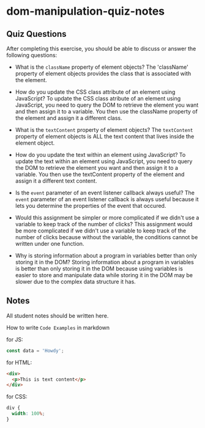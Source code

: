 # dom-manipulation-quiz-notes

## Quiz Questions

After completing this exercise, you should be able to discuss or answer the following questions:

- What is the `className` property of element objects?
  The 'className' property of element objects provides the class that is associated with the element.

- How do you update the CSS class attribute of an element using JavaScript?
  To update the CSS class atribute of an element using JavaScript, you need to query the DOM to retrieve the element you want and then assign it to a variable. You then use the className property of the element and assign it a different class.

- What is the `textContent` property of element objects?
  The `textContent` property of element objects is ALL the text content that lives inside the element object.

- How do you update the text within an element using JavaScript?
  To update the text within an element using JavaScript, you need to query the DOM to retrieve the element you want and then assign it to a variable. You then use the textContent property of the element and assign it a different text content.

- Is the `event` parameter of an event listener callback always useful?
  The `event` parameter of an event listener callback is always useful because it lets you determine the properties of the event that occured.

- Would this assignment be simpler or more complicated if we didn't use a variable to keep track of the number of clicks?
  This assignment would be more complicated if we didn't use a variable to keep track of the number of clicks because without the variable, the conditions cannot be written under one function.

- Why is storing information about a program in variables better than only storing it in the DOM?
  Storing information about a program in variables is better than only storing it in the DOM because using variables is easier to store and manipulate data while storing it in the DOM may be slower due to the complex data structure it has.

## Notes

All student notes should be written here.

How to write `Code Examples` in markdown

for JS:

```javascript
const data = 'Howdy';
```

for HTML:

```html
<div>
  <p>This is text content</p>
</div>
```

for CSS:

```css
div {
  width: 100%;
}
```
